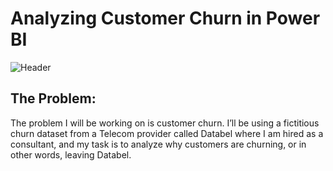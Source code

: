 # Analyzing Customer Churn in Power BI

![Header](https://miro.medium.com/v2/resize:fit:720/format:webp/1*STk8K9nT5mYa1HXM8wXwxw.png)


## The Problem:

The problem I will be working on is customer churn. I’ll be using a fictitious churn dataset from a Telecom provider called Databel where I am hired as a consultant, and my task is to analyze why customers are churning, or in other words, leaving Databel.
